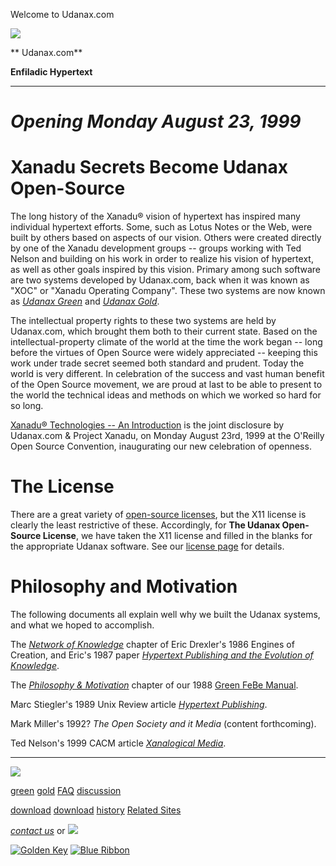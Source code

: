 Welcome to Udanax.com

[![](images/logo.gif)](index.html)

**
Udanax.com**

**Enfiladic Hypertext**

---

# _*Opening Monday August 23, 1999*_

# Xanadu Secrets Become Udanax Open-Source

The long history of the Xanadu®
vision of hypertext has inspired many individual hypertext efforts. Some,
such as Lotus Notes or the Web, were built by others based on aspects
of our vision. Others were created directly by one of the Xanadu
development groups -- groups working with Ted Nelson and building
on his work in order to realize his vision of hypertext, as well as other
goals inspired by this vision. Primary among such software are two systems
developed by Udanax.com, back when it was known as "XOC" or
"Xanadu Operating Company". These two systems are now known
as _[Udanax Green](green/index.html)_ and _[Udanax
Gold](gold/index.html)_.

The intellectual property rights to these two systems are
held by Udanax.com, which brought them both to their current state. Based
on the intellectual-property climate of the world at the time the work
began -- long before the virtues of Open Source were widely appreciated
-- keeping this work under trade secret seemed both standard and prudent.
Today the world is very different. In celebration of the success and vast
human benefit of the Open Source movement, we are proud at last to be
able to present to the world the technical ideas and methods on which
we worked so hard for so long.

[Xanadu®
Technologies -- An Introduction](http://www.xanadu.net/TECH/) is the joint disclosure by Udanax.com
& Project Xanadu, on Monday August 23rd, 1999 at the O'Reilly Open
Source Convention, inaugurating our new celebration of openness.

# The License

There are a great variety of [open-source
licenses](http://www.opensource.org/licenses/), but the X11 license is clearly the least restrictive of
these. Accordingly, for **The Udanax Open-Source License**, we have
taken the X11 license and filled in the blanks for the appropriate Udanax
software. See our [license page](license.html) for details.

# Philosophy and Motivation

The following documents all explain well why we built the
Udanax systems, and what we hoped to accomplish.

The [_Network
of Knowledge_](http://e-drexler.com/d/06/00/EOC/EOC_Chapter_14.html) chapter of Eric Drexler's 1986 Engines of Creation,
and Eric's 1987 paper _[Hypertext
Publishing and the Evolution of Knowledge](http://e-drexler.com/d/06/00/Hypertext/HPEK0.html)_.

The [_Philosophy &
Motivation_](green/febe/philosophy.html) chapter of our 1988 [Green
FeBe Manual](green/febe/index.html).

Marc Stiegler's 1989 Unix Review article [_Hypertext
Publishing_](http://www.skyhunter.com/hyper.htm).

Mark Miller's 1992? _The Open Society and it Media_
(content forthcoming).

Ted Nelson's 1999 CACM article [_Xanalogical
Media_](http://xanadu.net/NOWMORETHANEVER/XuSum99.html).

---

[![](images/logo.gif)](index.html)

[green](green/index.html)
[gold](gold/index.html)
[FAQ](FAQ.html)
[discussion](discussion/index.html)

[download](green/download/index.html)
[download](gold/download/index.html)
[history](history/index.html)
[Related Sites](related.html)

_[contact us](contact.html)_
or [![](images/cmn.gif)](http://www.blindpay.com/crit-me-now.cgi)

[![Golden Key](images/key.gif)](http://www.privacy.org/ipc/) [![Blue Ribbon](images/ribbon.gif)](http://mirrors.yahoo.com/eff/blueribbon.html)
